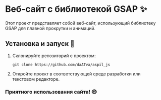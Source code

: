 # Веб-сайт с библиотекой GSAP ✨

Этот проект представляет собой веб-сайт, использующий библиотеку GSAP для плавной прокрутки и анимаций. 

## Установка и запуск 🚀

1. Склонируйте репозиторий с проектом:
   ```
   git clone https://github.com/daATva/aspil_js
   ```
2. Откройте проект в соответствующей среде разработки или текстовом редакторе.

### Приятного использования сайта! 😎 